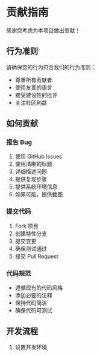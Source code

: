 # 贡献指南

感谢您考虑为本项目做出贡献！

## 行为准则

请确保您的行为符合我们的行为准则：
- 尊重所有贡献者
- 使用友善的语言
- 接受建设性的批评
- 关注社区利益

## 如何贡献

### 报告 Bug
1. 使用 GitHub Issues
2. 使用清晰的标题
3. 详细描述问题
4. 提供复现步骤
5. 提供系统环境信息
6. 如果可能，提供截图

### 提交代码
1. Fork 项目
2. 创建特性分支
3. 提交变更
4. 确保测试通过
5. 提交 Pull Request

### 代码规范
- 遵循现有的代码风格
- 添加必要的注释
- 保持代码简洁
- 确保代码可测试

## 开发流程

1. 设置开发环境 